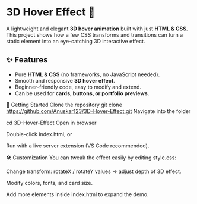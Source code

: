 # 3D Hover Effect 🎨  

A lightweight and elegant **3D hover animation** built with just **HTML & CSS**.  
This project shows how a few CSS transforms and transitions can turn a static element into an eye-catching 3D interactive effect.  



## ✨ Features  
- Pure **HTML & CSS** (no frameworks, no JavaScript needed).  
- Smooth and responsive **3D hover effect**.  
- Beginner-friendly code, easy to modify and extend.  
- Can be used for **cards, buttons, or portfolio previews**.  

🚀 Getting Started
Clone the repository
git clone https://github.com/Anuskar123/3D-Hover-Effect.git
Navigate into the folder

cd 3D-Hover-Effect
Open in browser

Double-click index.html, or

Run with a live server extension (VS Code recommended).

🛠️ Customization
You can tweak the effect easily by editing style.css:

Change transform: rotateX / rotateY values → adjust depth of 3D effect.

Modify colors, fonts, and card size.

Add more elements inside index.html to expand the demo.
